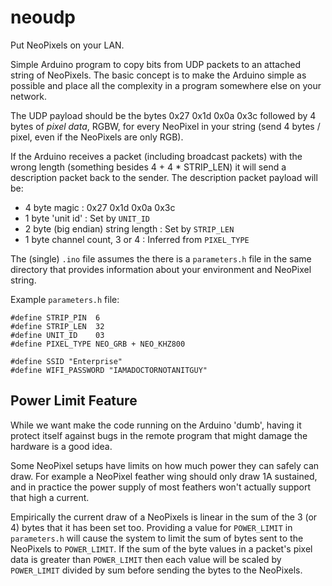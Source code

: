 # neoudp
Put NeoPixels on your LAN.

Simple Arduino program to copy bits from UDP packets to an attached
string of NeoPixels. The basic concept is to make the Arduino simple
as possible and place all the complexity in a program somewhere else
on your network.

The UDP payload should be the bytes 0x27 0x1d 0x0a 0x3c followed by 4
bytes of *pixel data*, RGBW, for every NeoPixel in your string (send 4
bytes / pixel, even if the NeoPixels are only RGB).

If the Arduino receives a packet (including broadcast packets) with
the wrong length (something besides 4 + 4 * STRIP_LEN) it will send a
description packet back to the sender. The description packet payload
will be:

  * 4 byte magic : 0x27 0x1d 0x0a 0x3c
  * 1 byte 'unit id' : Set by `UNIT_ID`
  * 2 byte (big endian) string length : Set by `STRIP_LEN`
  * 1 byte channel count, 3 or 4 : Inferred from `PIXEL_TYPE`

The (single) `.ino` file assumes the there is a `parameters.h` file in
the same directory that provides information about your environment
and NeoPixel string.

Example `parameters.h` file: 
~~~~
#define STRIP_PIN  6
#define STRIP_LEN  32
#define UNIT_ID    03
#define PIXEL_TYPE NEO_GRB + NEO_KHZ800

#define SSID "Enterprise"
#define WIFI_PASSWORD "IAMADOCTORNOTANITGUY"
~~~~

## Power Limit Feature

While we want make the code running on the Arduino 'dumb', having it
protect itself against bugs in the remote program that might damage
the hardware is a good idea.

Some NeoPixel setups have limits on how much power they can safely can
draw. For example a NeoPixel feather wing should only draw 1A
sustained, and in practice the power supply of most feathers won't
actually support that high a current.

Empirically the current draw of a NeoPixels is linear in the sum of
the 3 (or 4) bytes that it has been set too. Providing a value for
`POWER_LIMIT` in `parameters.h` will cause the system to limit the sum
of bytes sent to the NeoPixels to `POWER_LIMIT`. If the sum of the
byte values in a packet's pixel data is greater than `POWER_LIMIT`
then each value will be scaled by `POWER_LIMIT` divided by sum before
sending the bytes to the NeoPixels.
